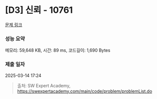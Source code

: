 # [D3] 신뢰 - 10761 

[문제 링크](https://swexpertacademy.com/main/code/problem/problemDetail.do?contestProbId=AXSVc1TqEAYDFAQT) 

### 성능 요약

메모리: 59,648 KB, 시간: 89 ms, 코드길이: 1,690 Bytes

### 제출 일자

2025-03-14 17:24



> 출처: SW Expert Academy, https://swexpertacademy.com/main/code/problem/problemList.do